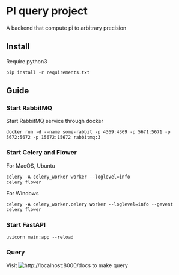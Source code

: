 # PI query project

A backend that compute pi to arbitrary precision

## Install

Require python3

```
pip install -r requirements.txt
```

## Guide

### Start RabbitMQ

Start RabbitMQ service through docker

```
docker run -d --name some-rabbit -p 4369:4369 -p 5671:5671 -p 5672:5672 -p 15672:15672 rabbitmq:3

```
### Start Celery and Flower

For MacOS, Ubuntu
```
celery -A celery_worker worker --loglevel=info
celery flower
```

For Windows
```
celery -A celery_worker.celery worker --loglevel=info --gevent
celery flower
```

### Start FastAPI

```
uvicorn main:app --reload
```

### Query

Visit ![http://localhost:8000/docs]() to make query

